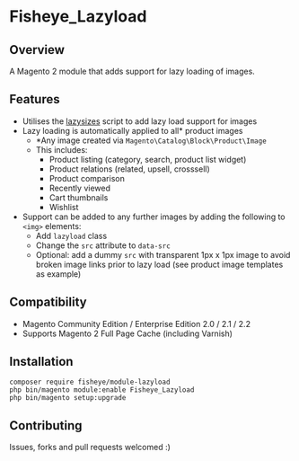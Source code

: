 # Fisheye_Lazyload

## Overview
A Magento 2 module that adds support for lazy loading of images.

## Features

* Utilises the [lazysizes](https://github.com/aFarkas/lazysizes) script to add lazy load support for images
* Lazy loading is automatically applied to all\* product images
    * \*Any image created via `Magento\Catalog\Block\Product\Image`
    * This includes:
    	* Product listing (category, search, product list widget)
    	* Product relations (related, upsell, crosssell)
    	* Product comparison
    	* Recently viewed
    	* Cart thumbnails
    	* Wishlist
* Support can be added to any further images by adding the following to `<img>` elements:
	* Add `lazyload` class
	* Change the `src` attribute to `data-src`
	* Optional: add a dummy `src` with transparent 1px x 1px image to avoid broken image links prior to lazy load (see product image templates as example) 

## Compatibility

* Magento Community Edition / Enterprise Edition 2.0 / 2.1 / 2.2
* Supports Magento 2 Full Page Cache (including Varnish)

## Installation

```
composer require fisheye/module-lazyload
php bin/magento module:enable Fisheye_Lazyload
php bin/magento setup:upgrade
```

## Contributing
Issues, forks and pull requests welcomed :)